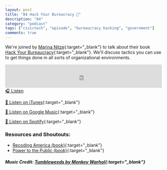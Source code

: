 ```yaml
---
layout: post
title: "84 Hack Your Bureacracy 🏢"
description: "84"
category: "podcast"
tags: ["civictech", "episode", "bureaucracy hacking", "government"]
comments: true
---
```


We're joined by [Marina Nitze](https://twitter.com/MarinaNitze){:target="_blank"} to talk about their book [Hack Your Bureaucracy](https://www.hackyourbureaucracy.com/){:target="_blank"}. We'll discuss tactics you can use to get things done in all sorts of organizational environments.

<iframe width="100%" height="75" scrolling="no" frameborder="no" allow="autoplay" src="https://w.soundcloud.com/player/?url=https%3A//api.soundcloud.com/tracks/1491143794%3Fsecret_token%3Ds-LhG0FihYPC1&color=%23ff5500&auto_play=false&hide_related=false&show_comments=true&show_user=true&show_reposts=false&show_teaser=true&visual=true"></iframe>
<a href="https://soundcloud.com/user-227289754/84-hack-your-bureaucracy/" target="_blank">🎧 Listen</a>

[📱 Listen on iTunes](https://itunes.apple.com/us/podcast/civic-tech-chat/id1350640468?mt=2){:target="_blank"}

[📱 Listen on Google Music](https://play.google.com/music/listen?u=0#/ps/I2inksjzzzmbxhg5wbojr624doa){:target="_blank"}

[📱 Listen on Spotify](https://open.spotify.com/show/1kbwPAi4thGOU43xFkehgT){:target="_blank"}

### Resources and Shoutouts:
- [Recoding America (book)](https://www.goodreads.com/book/show/61796680-recoding-america){:target="_blank"}
- [Power to the Public (book)](https://www.goodreads.com/book/show/55421550-power-to-the-public){:target="_blank"}


##### Music Credit: [Tumbleweeds by Monkey Warhol](http://freemusicarchive.org/music/Monkey_Warhol/Lonely_Hearts_Challenge/Monkey_Warhol_-_Tumbleweeds){:target="_blank"}

